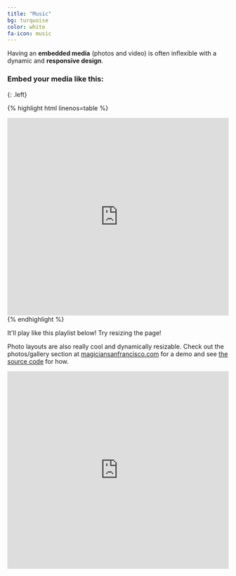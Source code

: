 ```yaml
---
title: "Music"
bg: turquoise
color: white
fa-icon: music
---
```


Having an **embedded media** (photos and video) is often inflexible with a dynamic and **responsive design**.

### Embed your media like this:
{: .left}

{% highlight html linenos=table %}
<div class="icontain">
  <iframe width="100%" height="450" scrolling="no" frameborder="no" src="https://w.soundcloud.com/player/?url=https%3A//api.soundcloud.com/playlists/155044978&color=4B306A&theme_color=4B306A"></iframe>
</div>
{% endhighlight %}

It'll play like this playlist below! Try resizing the page!

Photo layouts are also really cool and dynamically resizable. Check out the photos/gallery section at [magiciansanfrancisco.com](http://magiciansanfrancisco.com) for a demo and see [the source code](https://github.com/strongrobert/MagicianSanFrancisco) for how.

<div class="icontain"><iframe width="100%" height="450" scrolling="no" frameborder="no" src="https://w.soundcloud.com/player/?url=https%3A//api.soundcloud.com/playlists/155044978&color=4B306A&theme_color=4B306A"></iframe></div>
